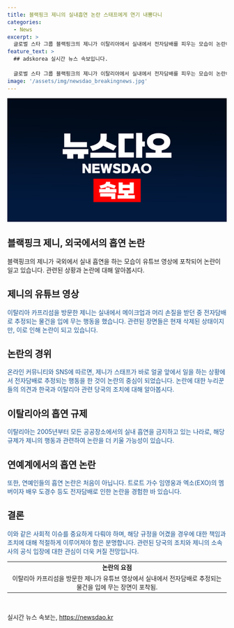 ```yaml
---
title: 블랙핑크 제니의 실내흡연 논란 스태프에게 연기 내뿜다니
categories:
  - News
excerpt: >
  글로벌 스타 그룹 블랙핑크의 제니가 이탈리아에서 실내에서 전자담배를 피우는 모습이 논란이 되었다. 관련 영상에서는 이 모습이 삭제되었으나, 논란은 계속되고 있으며 한 누리꾼은 국민신문고를 통해 주이탈리아 대한민국 대사관에 조사를 요청했다. 이에 대한 소속사의 공식 입장은 아직 발표되지 않았다. 전자담배를 피운 연예인으로는 임영웅, 도경수 등의 사례가 있으며, 이는 국민건강증진법에 따른 과태료 처분을 받을 수 있음을 상기시킨다. (150자)
feature_text: >
  ## adskorea 실시간 뉴스 속보입니다.

  글로벌 스타 그룹 블랙핑크의 제니가 이탈리아에서 실내에서 전자담배를 피우는 모습이 논란이 되었다. 관련 영상에서는 이 모습이 삭제되었으나, 논란은 계속되고 있으며 한 누리꾼은 국민신문고를 통해 주이탈리아 대한민국 대사관에 조사를 요청했다. 이에 대한 소속사의 공식 입장은 아직 발표되지 않았다. 전자담배를 피운 연예인으로는 임영웅, 도경수 등의 사례가 있으며, 이는 국민건강증진법에 따른 과태료 처분을 받을 수 있음을 상기시킨다. (150자)
image: '/assets/img/newsdao_breakingnews.jpg'
---
```


<p><img src="/assets/img/newsdao_breakingnews.jpg" alt="adskorea 속보" /></p>

<h2>블랙핑크 제니, 외국에서의 흡연 논란</h2>

<p data-ke-size="size16">블랙핑크의 제니가 국외에서 실내 흡연을 하는 모습이 유튜브 영상에 포착되어 논란이 일고 있습니다. 관련된 상황과 논란에 대해 알아봅시다.</p>

<h2>제니의 유튜브 영상</h2>

<p><span style="color: #1a5490;">이탈리아 카프리섬을 방문한 제니는 실내에서 메이크업과 머리 손질을 받던 중 전자담배로 추정되는 물건을 입에 무는 행동을 했습니다. 관련된 장면들은 현재 삭제된 상태이지만, 이로 인해 논란이 되고 있습니다.</span></p>

<h2>논란의 경위</h2>

<p><span style="color: #1a5490;">온라인 커뮤니티와 SNS에 따르면, 제니가 스태프가 바로 얼굴 앞에서 일을 하는 상황에서 전자담배로 추정되는 행동을 한 것이 논란의 중심이 되었습니다. 논란에 대한 누리꾼들의 의견과 한국과 이탈리아 관련 당국의 조치에 대해 알아봅시다.</span></p>

<h2>이탈리아의 흡연 규제</h2>

<p><span style="color: #1a5490;">이탈리아는 2005년부터 모든 공공장소에서의 실내 흡연을 금지하고 있는 나라로, 해당 규제가 제니의 행동과 관련하여 논란을 더 키울 가능성이 있습니다.</span></p>

<h2>연예계에서의 흡연 논란</h2>

<p><span style="color: #1a5490;">또한, 연예인들의 흡연 논란은 처음이 아닙니다. 트로트 가수 임영웅과 엑소(EXO)의 멤버이자 배우 도경수 등도 전자담배로 인한 논란을 경험한 바 있습니다.</span></p>

<h2>결론</h2>

<p><span style="color: #1a5490;">이와 같은 사회적 이슈를 중요하게 다뤄야 하며, 해당 규정을 어겼을 경우에 대한 책임과 조치에 대해 적절하게 이루어져야 함은 분명합니다. 관련된 당국의 조치와 제니의 소속사의 공식 입장에 대한 관심이 더욱 커질 전망입니다.</span></p>

<table>
    <tbody>
        <tr>
            <td style="text-align: center; height: 17px;"><b>논란의 요점</b></td>
        </tr>
        <tr>
            <td style="text-align: center; height: 17px;">이탈리아 카프리섬을 방문한 제니가 유튜브 영상에서 실내에서 전자담배로 추정되는 물건을 입에 무는 장면이 포착됨.</td>
        </tr>
    </tbody>
</table>

<p data-ke-size="size16">&nbsp;</p>
실시간 뉴스 속보는, <a href="https://newsdao.kr" rel="dofollow">https://newsdao.kr</a>



